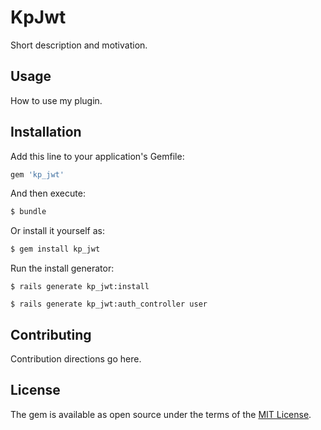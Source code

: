 # KpJwt
Short description and motivation.

## Usage
How to use my plugin.

## Installation
Add this line to your application's Gemfile:

```ruby
gem 'kp_jwt'
```

And then execute:
```bash
$ bundle
```

Or install it yourself as:
```bash
$ gem install kp_jwt
```

Run the install generator:
```
$ rails generate kp_jwt:install
```

```
$ rails generate kp_jwt:auth_controller user
```

## Contributing
Contribution directions go here.

## License
The gem is available as open source under the terms of the [MIT License](http://opensource.org/licenses/MIT).
